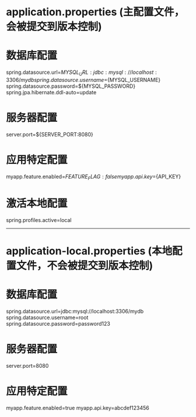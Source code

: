 # application.properties (主配置文件，会被提交到版本控制)
# 数据库配置
spring.datasource.url=${MYSQL_URL:jdbc:mysql://localhost:3306/mydb}
spring.datasource.username=${MYSQL_USERNAME}
spring.datasource.password=${MYSQL_PASSWORD}
spring.jpa.hibernate.ddl-auto=update

# 服务器配置
server.port=${SERVER_PORT:8080}

# 应用特定配置
myapp.feature.enabled=${FEATURE_FLAG:false}
myapp.api.key=${API_KEY}

# 激活本地配置
spring.profiles.active=local

---
# application-local.properties (本地配置文件，不会被提交到版本控制)
# 数据库配置
spring.datasource.url=jdbc:mysql://localhost:3306/mydb
spring.datasource.username=root
spring.datasource.password=password123

# 服务器配置
server.port=8080

# 应用特定配置
myapp.feature.enabled=true
myapp.api.key=abcdef123456
